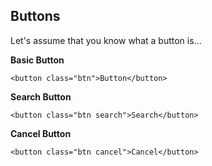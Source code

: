 **Buttons**
---

Let's assume that you know what a button is...

**Basic Button**

```
<button class="btn">Button</button>
```

**Search Button**

```
<button class="btn search">Search</button>
```

**Cancel Button**

```
<button class="btn cancel">Cancel</button>
```